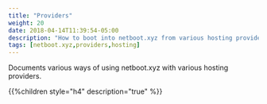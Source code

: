 ```yaml
---
title: "Providers"
weight: 20
date: 2018-04-14T11:39:54-05:00
description: "How to boot into netboot.xyz from various hosting providers"
tags: [netboot.xyz,providers,hosting]
---
```


Documents various ways of using netboot.xyz with various hosting providers.

{{%children style="h4" description="true" %}}
